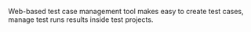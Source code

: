 Web-based test case management tool  makes  easy to create test cases, manage test runs results inside test projects.

